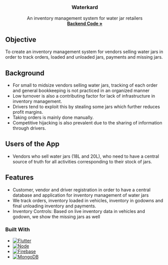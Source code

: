 <!-- Improved compatibility of back to top link: See: https://github.com/othneildrew/Best-README-Template/pull/73 -->

<a name="readme-top"></a>

<!--
*** Thanks for checking out the Best-README-Template. If you have a suggestion
*** that would make this better, please fork the repo and create a pull request
*** or simply open an issue with the tag "enhancement".
*** Don't forget to give the project a star!
*** Thanks again! Now go create something AMAZING! :D
-->

<!-- PROJECT SHIELDS -->
<!--
*** I'm using markdown "reference style" links for readability.
*** Reference links are enclosed in brackets [ ] instead of parentheses ( ).
*** See the bottom of this document for the declaration of the reference variables
*** for contributors-url, forks-url, etc. This is an optional, concise syntax you may use.
*** https://www.markdownguide.org/basic-syntax/#reference-style-links
-->

<!-- PROJECT LOGO -->
<br />
<div align="center">

  <h3 align="center">Waterkard</h3>

  <p align="center">
    An inventory management system for water jar retailers
    <br />
    <a href="https://github.com/frozenparadox99/waterkard-server"><strong>Backend Code »</strong></a>
    <br />
  </p>
</div>



<!-- ABOUT THE PROJECT -->

## Objective
To create an inventory management system for vendors selling water jars in order to track orders, loaded and unloaded jars, payments and missing jars.

## Background

- For small to midsize vendors selling water jars, tracking of each order and general bookkeeping is not practiced in an organized manner
- Low turnover is also a contributing factor for lack of infrastructure in inventory management.
- Drivers tend to exploit this by stealing some jars which further reduces profit margins.
- Taking orders is mainly done manually. 
- Competitive hijacking is also prevalent due to the sharing of information through drivers. 

## Users of the App
- Vendors who sell water jars (18L and 20L), who need to have a central source of truth for all activities corresponding to their stock of jars.

## Features
- Customer, vendor and driver registration in order to have a central database and application for inventory management of water jars 
- We track orders, inventory loaded in vehicles, inventory in godowns and final unloading inventory and payments.
- Inventory Controls: Based on live inventory data in vehicles and godown, we show the missing jars as well


### Built With

- [![Flutter][flutter.dev]][flutter-url]
- [![Node][nodejs.org]][node-url]
- [![Firebase][firebase.google]][firebase-url]
- [![MongoDB][mongodb.com]][mongodb-url]







<!-- MARKDOWN LINKS & IMAGES -->
<!-- https://www.markdownguide.org/basic-syntax/#reference-style-links -->


[flutter.dev]: https://img.shields.io/badge/Flutter-02569B?style=for-the-badge&logo=flutter&logoColor=white
[flutter-url]: https://flutter.dev/
[nodejs.org]: https://img.shields.io/badge/Node.js-339933?style=for-the-badge&logo=nodedotjs&logoColor=white
[node-url]: https://nodejs.org/en/
[firebase.google]: https://img.shields.io/badge/firebase-ffca28?style=for-the-badge&logo=firebase&logoColor=black
[firebase-url]: https://firebase.google.com/
[mongodb.com]: https://img.shields.io/badge/MongoDB-4EA94B?style=for-the-badge&logo=mongodb&logoColor=white
[mongodb-url]: https://www.mongodb.com/
